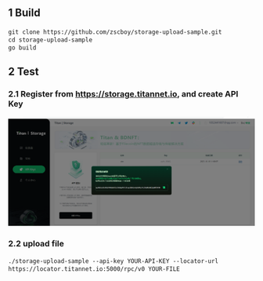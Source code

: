 ## 1 Build
    git clone https://github.com/zscboy/storage-upload-sample.git
    cd storage-upload-sample
    go build


## 2 Test
### 2.1 Register from https://storage.titannet.io, and create API Key
![Alt text](doc/c52301810bb6b88e31a73a9d257574b.png)

### 2.2 upload file
    ./storage-upload-sample --api-key YOUR-API-KEY --locator-url https://locator.titannet.io:5000/rpc/v0 YOUR-FILE